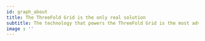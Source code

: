 ```yaml
---
id: graph_about
title: The ThreeFold Grid is the only real solution
subtitle: The technology that powers the ThreeFold Grid is the most advanced peer-to-peer technology in the world and is best positioned to deliver what humanity and the world needs.
image : ''
---
```


